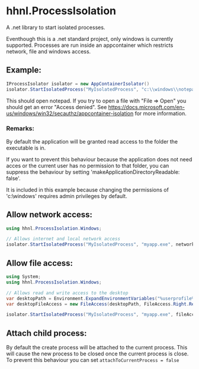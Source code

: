 # hhnl.ProcessIsolation
A .net library to start isolated processes.

Eventhough this is a .net standard project, only windows is currently supported.
Processes are run inside an appcontainer which restricts network, file and windows access.

## Example:
``` csharp
IProcessIsolator isolator = new AppContainerIsolator()
isolator.StartIsolatedProcess("MyIsolatedProcess", "c:\\windows\\notepad.exe", makeApplicationDirectoryReadable: false);
```
This should open notepad. If you try to open a file with "File => Open" you should get an error "Access denied". 
See https://docs.microsoft.com/en-us/windows/win32/secauthz/appcontainer-isolation for more information.

### Remarks:
By default the application will be granted read access to the folder the executable is in.

If you want to prevent this behaviour because the application does not need acces or the current user has no permission to that folder, you can suppress the behaviour by setting 'makeApplicationDirectoryReadable: false'.

It is included in this example because changing the permissions of 'c:\windows' requires admin privileges by default.

## Allow network access:
``` csharp
using hhnl.ProcessIsolation.Windows;

// Allows internet and local network access
isolator.StartIsolatedProcess("MyIsolatedProcess", "myapp.exe", networkPermissions: NetworkPermissions.Internet | NetworkPermissions.LocalNetwork);
```

## Allow file access:
``` csharp
using System;
using hhnl.ProcessIsolation.Windows;

// Allows read and write access to the desktop
var desktopPath = Environment.ExpandEnvironmentVariables("%userprofile%\\Desktop");
var desktopFileAccess = new FileAccess(desktopPath, FileAccess.Right.Read | FileAccess.Right.Write);

isolator.StartIsolatedProcess("MyIsolatedProcess", "myapp.exe", fileAccess: new[] { desktopFileAccess });
```
## Attach child process:
By default the create process will be attached to the current process. 
This will cause the new process to be closed once the current process is close.
To prevent this behaviour you can set `attachToCurrentProcess = false`

